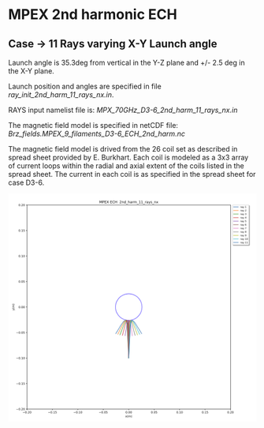 # MPEX 2nd harmonic ECH
## Case -> 11 Rays varying X-Y Launch angle

Launch angle is 35.3deg from vertical in the Y-Z plane and +/- 2.5 deg in the X-Y plane.

Launch position and angles are specified in file *ray_init_2nd_harm_11_rays_nx.in*.

RAYS input namelist file is: *MPX_70GHz_D3-6_2nd_harm_11_rays_nx.in*

The magnetic field model is specified in netCDF file:
<br>*Brz_fields.MPEX_9_filaments_D3-6_ECH_2nd_harm.nc*


The magnetic field model is drived from the 26 coil set as described in spread sheet
provided by E. Burkhart. Each coil is modeled as a 3x3 array of current loops within the
radial and axial extent of the coils listed in the spread sheet.  The current in each
coil is as specified in the spread sheet for case D3-6.

![Screenshot](Ray_trajectories.png)